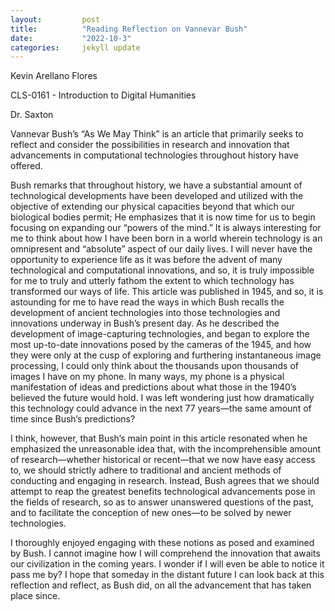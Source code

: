 ```yaml
---
layout:         post
title:          "Reading Reflection on Vannevar Bush"
date:           "2022-10-3"
categories:     jekyll update
---
```

Kevin Arellano Flores

CLS-0161 - Introduction to Digital Humanities

Dr. Saxton

Vannevar Bush’s “As We May Think” is an article that primarily seeks to reflect and consider the possibilities in research and innovation that advancements in computational technologies throughout history have offered.

Bush remarks that throughout history, we have a substantial amount of technological developments have been developed and utilized with the objective of extending our physical capacities beyond that which our biological bodies permit; He emphasizes that it is now time for us to begin focusing on expanding our “powers of the mind.” It is always interesting for me to think about how I have been born in a world wherein technology is an omnipresent and “absolute” aspect of our daily lives. I will never have the opportunity to experience life as it was before the advent of many technological and computational innovations, and so, it is truly impossible for me to truly and utterly fathom the extent to which technology has transformed our ways of life. This article was published in 1945, and so, it is astounding for me to have read the ways in which Bush recalls the development of ancient technologies into those technologies and innovations underway in Bush’s present day. As he described the development of image-capturing technologies, and began to explore the most up-to-date innovations posed by the cameras of the 1945, and how they were only at the cusp of exploring and furthering instantaneous image processing, I could only think about the thousands upon thousands of images I have on my phone. In many ways, my phone is a physical manifestation of ideas and predictions about what those in the 1940’s believed the future would hold. I was left wondering just how dramatically this technology could advance in the next 77 years—the same amount of time since Bush’s predictions?

I think, however, that Bush’s main point in this article resonated when he emphasized the unreasonable idea that, with the incomprehensible amount of research—whether historical or recent—that we now have easy access to, we should strictly adhere to traditional and ancient methods of conducting and engaging in research. Instead, Bush agrees that we should attempt to reap the greatest benefits technological advancements pose in the fields of research, so as to answer unanswered questions of the past, and to facilitate the conception of new ones—to be solved by newer technologies.

I thoroughly enjoyed engaging with these notions as posed and examined by Bush. I cannot imagine how I will comprehend the innovation that awaits our civilization in the coming years. I wonder if I will even be able to notice it pass me by? I hope that someday in the distant future I can look back at this reflection and reflect, as Bush did, on all the advancement that has taken place since.
